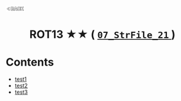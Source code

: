 <p align="left">
  <a href="../README.md">
    <img src="../../Z99-OTHERS/00-common/00-back.png" style="width:10%">
  </a>
</p>

<div align="center">
  <h1>
    ROT13 ★★ (
      <a href="https://drive.google.com/file/d/1TO8vz37m9d83js4X4iks1d9j4NRwG50a/view?usp=drive_link">
        <code>07_StrFile_21</code>
      </a>
    )
  </h1>
</div>

# Contents

-   [test1]()
-   [test2]()
-   [test3]()
